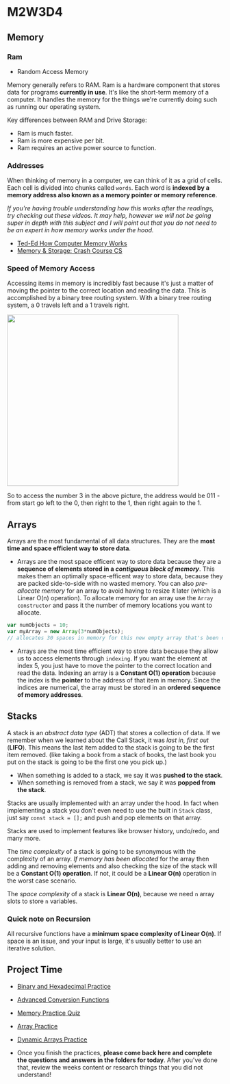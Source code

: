 # M2W3D4

## Memory

### Ram

- Random Access Memory

Memory generally refers to RAM. Ram is a hardware component that stores data for programs **currently in use**. It's like the short-term memory of a computer. It handles the memory for the things we're currently doing such as running our operating system.

Key differences between RAM and Drive Storage:

- Ram is much faster.
- Ram is more expensive per bit.
- Ram requires an active power source to function.

### Addresses

When thinking of memory in a computer, we can think of it as a grid of cells. Each cell is divided into chunks called `words`. Each word is **indexed by a memory address also known as a memory pointer or memory reference**.

*If you're having trouble understanding how this works after the readings, try checking out these videos. It may help, however we will not be going super in depth with this subject and I will point out that you do not need to be an expert in how memory works under the hood.*

- [Ted-Ed How Computer Memory Works](https://www.youtube.com/watch?v=p3q5zWCw8J4)
- [Memory & Storage: Crash Course CS](https://www.youtube.com/watch?v=TQCr9RV7twk)

### Speed of Memory Access

Accessing items in memory is incredibly fast because it's just a matter of moving the pointer to the correct location and reading the data. This is accomplished by a binary tree routing system. With a binary tree routing system, a 0 travels left and a 1 travels right.

<img src='https://i.ibb.co/2KVppqn/binary-Tree-Example.png' ref='binaryTree' width='400'>

So to access the number 3 in the above picture, the address would be 011 - from start go left to the 0, then right to the 1, then right again to the 1.

## Arrays

Arrays are the most fundamental of all data structures. They are the **most time and space efficient way to store data**.

- Arrays are the most space efficent way to store data because they are a **sequence of elements stored in a *contiguous block of memory***. This makes them an optimally space-efficent way to store data, because they are packed side-to-side with no wasted memory. You can also *pre-allocate memory* for an array to avoid having to resize it later (which is a Linear O(n) operation). To allocate memory for an array use the `Array constructor` and pass it the number of memory locations you want to allocate.

```js
var numObjects = 10;
var myArray = new Array(3*numObjects);
// allocates 30 spaces in memory for this new empty array that's been created.
```

- Arrays are the most time efficient way to store data because they allow us to access elements through `indexing`. If you want the element at index 5, you just have to move the pointer to the correct location and read the data. Indexing an array is a **Constant O(1) operation** because the index is the **pointer** to the address of that item in memory. Since the indices are numerical, the array must be stored in an **ordered sequence of memory addresses**.

## Stacks

A stack is an *abstract data type* (ADT) that stores a collection of data. If we remember when we learned about the Call Stack, it was *last in, first out* (**LIFO**). This means the last item added to the stack is going to be the first item removed. (like taking a book from a stack of books, the last book you put on the stack is going to be the first one you pick up.)

- When something is added to a stack, we say it was **pushed to the stack**.
- When something is removed from a stack, we say it was **popped from the stack**.

Stacks are usually implemented with an array under the hood. In fact when implementing a stack you don't even need to use the built in `Stack` class, just say `const stack = [];` and push and pop elements on that array.

Stacks are used to implement features like browser history, undo/redo, and many more.

The *time complexity* of a stack is going to be synonymous with the complexity of an array. *If memory has been allocated* for the array then adding and removing elements and also checking the size of the stack will be a **Constant O(1) operation**. If not, it could be a **Linear O(n)** operation in the worst case scenario.

The *space complexity* of a stack is **Linear O(n)**, because we need `n` array slots to store `n` variables.

### **Quick note on Recursion**

All recursive functions have a **minimum space complexity of Linear O(n)**. If space is an issue, and your input is large, it's usually better to use an iterative solution.

## Project Time

- [Binary and Hexadecimal Practice](https://open.appacademy.io/learn/js-py---pt-may-2022-online/week-9---big-o/binary-and-hexadecimal-practice)
- [Advanced Conversion Functions](https://open.appacademy.io/learn/js-py---pt-may-2022-online/week-9---big-o/advanced-conversion-functions)
- [Memory Practice Quiz](https://open.appacademy.io/learn/js-py---pt-may-2022-online/week-9---big-o/memory-practice)
- [Array Practice](https://open.appacademy.io/learn/js-py---pt-may-2022-online/week-9---big-o/array-practice)
- [Dynamic Arrays Practice](https://open.appacademy.io/learn/js-py---pt-may-2022-online/week-9---big-o/dynamic-arrays-practice)

- Once you finish the practices, **please come back here and complete the questions and answers in the folders for today**. After you've done that, review the weeks content or research things that you did not understand!
